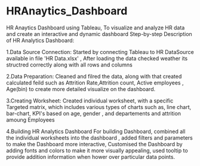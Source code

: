 # HRAnaytics_Dashboard
HR Anaytics Dashboard using Tableau, To visualize and analyze HR data and create an interactive and dynamic dashboard
Step-by-step Description of HR Analytics Dashboard:

1.Data Source Connection:
Started by connecting Tableau to HR DataSource available in file 'HR Data.xlsx' , After loading the data checked weather its structred correctly along with all rows and columns

2.Data Preparation:
Cleaned and filred the data, along with that created calculated feild such as Attrition Rate,Attrition count, Active employees , Age(bin) to create more detailed visualize on the dashboard.

3.Creating Worksheet:
Created individual worksheet, with a specific Targeted matrix, which includes various types of charts such as, line chart, bar-chart, KPI's based on age,  gender , and departements and attrition amoung Employees

4.Building HR Analytics Dashboard
For building Dashboard, combined all the individual worksheets into the dashboard , added filters and parameters to make the Dashboard more interactive, Customised the Dashboard by adding fonts and colors to make it more visually appealing, used tooltip to provide addition information when hower over particular data points.
